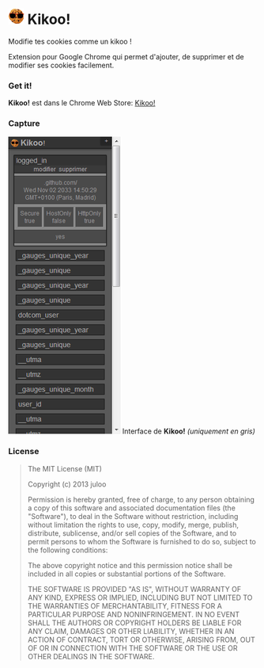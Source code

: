# ![Kikoo](/icons/kikoo_32.png) Kikoo!

Modifie tes cookies comme un kikoo !

Extension pour Google Chrome qui permet d'ajouter, de supprimer et de modifier ses cookies facilement.

### Get it!

__Kikoo!__ est dans le Chrome Web Store:
[Kikoo!](https://chrome.google.com/webstore/detail/kikoo/bplbefadcjgjpihpgndelkalllpgfnke)

### Capture

![Interface](/captures/interface.png)
Interface de __Kikoo!__ _(uniquement en gris)_

### License

> The MIT License (MIT)
> 
> Copyright (c) 2013 juloo
> 
> Permission is hereby granted, free of charge, to any person obtaining a copy of
> this software and associated documentation files (the "Software"), to deal in
> the Software without restriction, including without limitation the rights to
> use, copy, modify, merge, publish, distribute, sublicense, and/or sell copies of
> the Software, and to permit persons to whom the Software is furnished to do so,
> subject to the following conditions:
> 
> The above copyright notice and this permission notice shall be included in all
> copies or substantial portions of the Software.
> 
> THE SOFTWARE IS PROVIDED "AS IS", WITHOUT WARRANTY OF ANY KIND, EXPRESS OR
> IMPLIED, INCLUDING BUT NOT LIMITED TO THE WARRANTIES OF MERCHANTABILITY, FITNESS
> FOR A PARTICULAR PURPOSE AND NONINFRINGEMENT. IN NO EVENT SHALL THE AUTHORS OR
> COPYRIGHT HOLDERS BE LIABLE FOR ANY CLAIM, DAMAGES OR OTHER LIABILITY, WHETHER
> IN AN ACTION OF CONTRACT, TORT OR OTHERWISE, ARISING FROM, OUT OF OR IN
> CONNECTION WITH THE SOFTWARE OR THE USE OR OTHER DEALINGS IN THE SOFTWARE.
